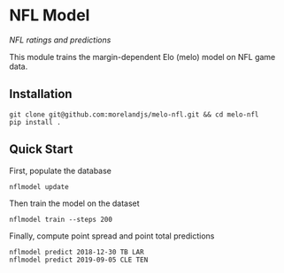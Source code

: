 NFL Model
=========

*NFL ratings and predictions*

This module trains the margin-dependent Elo (melo) model on NFL game data.

Installation
------------

```
git clone git@github.com:morelandjs/melo-nfl.git && cd melo-nfl
pip install .
```

Quick Start
-----------
First, populate the database
```
nflmodel update
```
Then train the model on the dataset
```
nflmodel train --steps 200
```
Finally, compute point spread and point total predictions
```
nflmodel predict 2018-12-30 TB LAR
nflmodel predict 2019-09-05 CLE TEN
```
